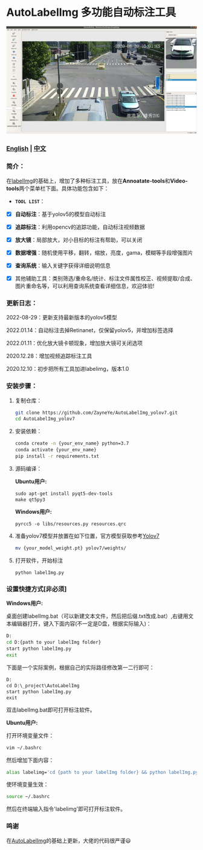 # AutoLabelImg 多功能自动标注工具

![AutoLabelImg](./demo/demo.png)

### [<u>English</u>](./readme.md)    |    [<u>中文</u>](./readme_CN.md)

### 简介：

在[labelImg](https://github.com/tzutalin/labelImg)的基础上，增加了多种标注工具，放在**Annoatate-tools**和**Video-tools**两个菜单栏下面。具体功能包含如下：

- **`TOOL LIST`**：
- [x] **自动标注**：基于yolov5的模型自动标注
- [x] **追踪标注**：利用opencv的追踪功能，自动标注视频数据
- [x] **放大镜**：局部放大，对小目标的标注有帮助，可以关闭
- [x] **数据增强**：随机使用平移，翻转，缩放，亮度，gama，模糊等手段增强图片
- [x] **查询系统**：输入关键字获得详细说明信息
- [x] 其他辅助工具：类别筛选/重命名/统计、标注文件属性校正、视频提取/合成、图片重命名等，可以利用查询系统查看详细信息，欢迎体验!



### 更新日志：

2022-08-29：更新支持最新版本的yolov5模型

2022.01.14：自动标注去掉Retinanet，仅保留yolov5，并增加标签选择

2022.01.11：优化放大镜卡顿现象，增加放大镜可关闭选项

2020.12.28：增加视频追踪标注工具

2020.12.10：初步把所有工具加进labelimg，版本1.0

### 安装步骤：

1. 复制仓库：

   ```bash
   git clone https://github.com/ZayneYe/AutoLabelImg_yolov7.git
   cd AutoLabelImg_yolov7
   ```

2. 安装依赖：

   ```bash
   conda create -n {your_env_name} python=3.7
   conda activate {your_env_name}
   pip install -r requirements.txt
   ```

3. 源码编译：

   **Ubuntu用户:**
   
   ```
   sudo apt-get install pyqt5-dev-tools
   make qt5py3
   ```
   
   **Windows用户:**
   
   ```
   pyrcc5 -o libs/resources.py resources.qrc
   ```
   
4. 准备yolov7模型并放置在如下位置，官方模型获取参考[Yolov7](https://github.com/WongKinYiu/yolov7)

   ```bash
   mv {your_model_weight.pt} yolov7/weights/
   ```

5. 打开软件，开始标注

   ```
   python labelImg.py
   ```

### 设置快捷方式[非必须]

**Windows用户:**

桌面创建labelImg.bat（可以新建文本文件，然后把后缀.txt改成.bat）,右键用文本编辑器打开，键入下面内容(不一定是D盘，根据实际输入)：

```bash
D:
cd D:{path to your labelImg folder}
start python labelImg.py
exit
```

下面是一个实际案例，根据自己的实际路径修改第一二行即可：

```
D:
cd D:\_project\AutoLabelImg
start python labelImg.py
exit
```

双击labelImg.bat即可打开标注软件。

**Ubuntu用户:**

打开环境变量文件：

```bash
vim ~/.bashrc
```

然后增加下面内容：

```bash
alias labelimg='cd {path to your labelImg folder} && python labelImg.py
```

使环境变量生效：

```bash
source ~/.bashrc
```

然后在终端输入指令'labelimg'即可打开标注软件。



### 鸣谢

在[AutoLabelImg](https://github.com/wufan-tb/AutoLabelImg)的基础上更新，大佬的代码很严谨:smiley:



